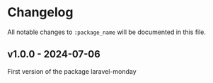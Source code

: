 # Changelog

All notable changes to `:package_name` will be documented in this file.

## v1.0.0 - 2024-07-06

First version of the package laravel-monday

